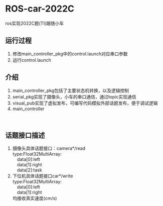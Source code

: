 # ROS-car-2022C

ros实现2022C题(TI)跟随小车

## 运行过程
1. 修改main_controller_pkg中的control.launch对应串口参数  
2. 运行control.launch  

## 介绍
1. main_controller_pkg包括了主要状态机转换，以及逻辑控制  
2. serial_pkg实现了摄像头，小车的串口通信，通过topic实现通信  
3. visual_pub实现了虚拟发布，可编写代码模拟外部话题发布，便于调试逻辑
4. main_controller
<br>

## 话题接口描述
1. 摄像头具体话题接口：camera*/read  
type:Float32MultiArray:  
&emsp;data[0]:left  
&emsp;data[1]:right  
&emsp;data[2]:task  
2. 下位机具体话题接口car*/write  
type:Float32MultiArray:  
&emsp;data[0]:left  
&emsp;data[1]:right  
均接收真实速度(cm/s)  

